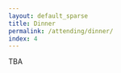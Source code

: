 ```yaml
---
layout: default_sparse
title: Dinner
permalink: /attending/dinner/
index: 4
---
```


TBA

<!-- 
The summer school dinner will be hosted in St Chad Moulsdale Hall. Moulsdale Hall in St Chad's is a beautiful venue for hosting events. It offers a spacious and elegant setting, perfect for a summer school dinner. The hall is well-maintained and provides a comfortable atmosphere for guests to enjoy their meal. With its charming architecture and picturesque surroundings, Moulsdale Hall adds a touch of sophistication to any event held there.

## Getting there
To St Chad's from the Maths and Computer Science building:


<iframe src="https://www.google.com/maps/embed?pb=!1m28!1m12!1m3!1d4603.290121761428!2d-1.5807212285369292!3d54.76862707974574!2m3!1f0!2f0!3f0!3m2!1i1024!2i768!4f13.1!4m13!3e2!4m5!1s0x487e87dab3baaeef%3A0x449aa3c39d44f0b6!2sDepartment%20of%20Mathematical%20Sciences%20%26%20Department%20of%20Computer%20Science%20%E2%80%A2%20Durham%20University%2C%20Durham%20University%20Upper%20Mountjoy%20Campus%2C%20Stockton%20Rd%2C%20Durham%20DH1%203LE!3m2!1d54.763715399999995!2d-1.5721576!4m5!1s0x487e8761894aa86b%3A0xa26777877c3c04ec!2sSt%20Chad&#39;s%20College%20%E2%80%A2%20Durham%20University%2C%2018%20N%20Bailey%2C%20Durham%20DH1%203RH!3m2!1d54.7731888!2d-1.5746092999999999!5e0!3m2!1sen!2suk!4v1720785427660!5m2!1sen!2suk" width="100%" height="450" style="border:0;" allowfullscreen="" loading="lazy" referrerpolicy="no-referrer-when-downgrade"></iframe>


Address: St Chad's College 18 N Bailey, Durham DH1 3RH

 -->
